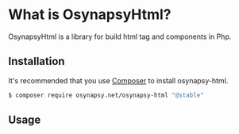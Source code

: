# What is OsynapsyHtml? #
OsynapsyHtml is a library for build html tag and components in Php.

## Installation ##
It's recommended that you use [Composer](https://getcomposer.org/) to install osynapsy-html.

```bash
$ composer require osynapsy.net/osynapsy-html "@stable"
```

## Usage
<?php

use Osynapsy\Html\Tag;

$div = new Tag('div', 'test', 'panel');

echo $div;


